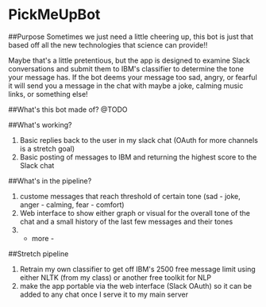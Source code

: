 # PickMeUpBot

##Purpose
Sometimes we just need a little cheering up, this bot is just that based off all the new technologies that science can provide!!


Maybe that's a little pretentious, but the app is designed to examine Slack conversations and submit them to IBM's classifier to determine the tone your message has.
If the bot deems your message too sad, angry, or fearful it will send you a message in the chat with maybe a joke, calming music links, or something else!


##What's this bot made of?
@TODO


##What's working?
1. Basic replies back to the user in my slack chat (OAuth for more channels is a stretch goal)
2. Basic posting of messages to IBM and returning the highest score to the Slack chat


##What's in the pipeline?
1. custome messages that reach threshold of certain tone (sad - joke, anger - calming, fear - comfort)
2. Web interface to show either graph or visual for the overall tone of the chat and a small history of the last few messages and their tones
3. - more - 

##Stretch pipeline
1. Retrain my own classifier to get off IBM's 2500 free message limit using either NLTK (from my class) or another free toolkit for NLP
2. make the app portable via the web interface (Slack OAuth) so it can be added to any chat once I serve it to my main server
